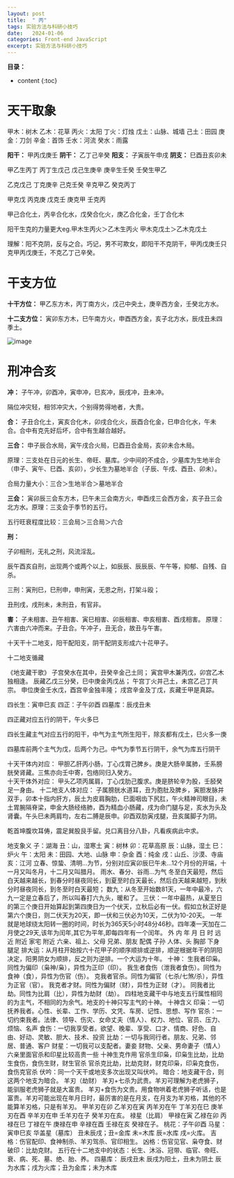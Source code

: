 ```yaml
---
layout: post
title:  " 丙"
tags: 实验方法与科研小技巧
date:   2024-01-06
categories: Front-end JavaScript
excerpt: 实验方法与科研小技巧
---
```



**目录：**

* content
{:toc}


# 天干取象
甲木：树木			乙木：花草
丙火：太阳			丁火：灯烛
戊土：山脉、城墙	己土：田园
庚金：刀剑			辛金：首饰
壬水：河流			癸水：雨露

**阳干：** 甲丙戊庚壬  **阴干：** 乙丁己辛癸	 **阳支：** 子寅辰午申戌	 **阴支：** 巳酉丑亥卯未

甲乙生丙丁 丙丁生戊己 戊己生庚辛 庚辛生壬癸 壬癸生甲乙 

乙克戊己 	丁克庚辛 	己克壬癸 	辛克甲乙 	癸克丙丁

甲克戊   	丙克庚   	戊克壬  	 庚克甲   	壬克丙	  

甲己合化土，丙辛合化水，戊癸合化火，庚乙合化金，壬丁合化木

阳干生克的力量更大eg.甲木生丙火＞乙木生丙火		甲木克戊土＞乙木克戊土

理解：阳不克阴，反与之合。巧记，男不可欺女，即阳干不克阴干，甲丙戊庚壬只克甲丙戊庚壬，不克乙丁己辛癸。

# 干支方位

**十干方位：** 甲乙东方木，丙丁南方火，戊己中央土，庚辛西方金，壬癸北方水。

**十二支方位：** 寅卯东方木，巳午南方火，申酉西方金，亥子北方水，辰戌丑未四季土。

![image](https://github.com/yushuntai/yushuntai.github.io/assets/61654690/903a1cff-4124-4dad-9afe-780406f0a08f)


# 刑冲合亥
 
**冲：** 子午冲，卯酉冲，寅申冲，巳亥冲，辰戌冲，丑未冲。  

隔位冲灾轻，相邻冲灾大，个别得势得地者，大贵。

**合：** 子丑合化土，寅亥合化木，卯戌合化火，辰酉合化金，巳申合化水，午未合。合中有克先好后坏，合中有生越合越好。

**三合：** 申子辰合水局，寅午戌合火局，巳酉丑合金局，亥卯未合木局。 

原理：三支处在日元的长生、帝旺、墓库。少中间的不成合，少墓库为生地半合（申子、寅午、巳酉、亥卯），少长生为墓地半合（子辰、午戌、酉丑、卯未）。

合局力量大小：三合＞生地半合＞墓地半合

**三会：** 寅卯辰三会东方木，巳午未三会南方火，申酉戌三会西方金，亥子丑三会北方水。原理：三支会于季节的五行。

五行旺衰程度比较：三会局＞三合局＞六合

**刑：** 

子卯相刑，无礼之刑，风流淫乱。

辰午酉亥自刑，出现两个或两个以上，如辰辰、辰辰辰、午午等，抑郁、自残、自杀。	 

三刑：寅刑巳，巳刑申，申刑寅，无恩之刑，打架斗殴；

丑刑戌，戌刑未，未刑丑，有官非。

**害：** 子未相害、丑午相害、寅巳相害、卯辰相害、申亥相害、酉戌相害。  原理：六害由六冲而来。子丑合。午冲子，丑无合，故丑与午害。

十天干十二地支，阳干配阳支，阴干配阴支形成六十花甲子。

十二地支循藏

《地支藏干歌》
子宫癸水在其中，丑癸辛金己土同； 寅宫甲木兼丙戊，卯宫乙木独相逢。
辰藏乙戊三分癸，巳中庚金丙戊丛； 午宫丁火并己土，未宫乙己丁共宗。
申位庚金壬水戊，酉宫辛金独丰隆； 戌宫辛金及丁戊，亥藏壬甲是真踪。

四长生：寅申巳亥	四正：子午卯酉	四墓库：辰戌丑未

四正藏对应五行的阴干，午火多巳

四长生藏主气对应五行的阳干，中气为主气所生阳干，除亥都有戊土，巳火多一庚

四墓库前两个主气为戊，后两个为己。中气为季节五行阴干，余气为库五行阴干

十天干体内对应：
甲胆乙肝丙小肠，丁心戊胃己脾乡。庚是大肠辛属肺，壬系膀胱癸肾藏。三焦亦向壬中寄，包络同归入癸方。  
十天干体外对应：
甲头乙项丙属肩，丁心戊肋己腹求。庚是脐轮辛为股，壬胫癸足一身由。
十二地支人体对应：
子属膀胱水道耳，丑为胞肚及脾乡，寅胆发脉并双手，卯本十指内肝方，辰土为皮肩胸肋，巳面咽齿下尻肛，午火精神司眼目，未土胃腕隔脊梁，申金大肠经络肺，酉为精血小肠藏，戌为命门腿与足，亥水为头及肾囊。午头巳未两肩均，左右二膊是辰申。卯酉双肋寅戌腿，丑亥属脚子为阴。

乾首坤腹坎耳俦，震足巽股艮手留。兑口离目分八卦，凡看疾病此中求。

地支象义
子：湖海	丑：山，湿寒土	寅：树林	卯：花草高原	辰：山脉，湿土	巳：炉火	午：太阳
未：田园、大地、山脉	申：杂金	酉：纯金	戌：山丘、沙漠、寺庙	亥：江河
立春、惊蛰、清明…为节，分别对应寅卯辰巳午未…12个月份的开端，十一月又叫冬月，十二月又叫腊月。
雨水、春分、谷雨…为气
冬至白天最短，然后白天越来越长，到春分时昼夜同长，到夏至时白天最长，然后白天越来越短，到秋分时昼夜同长，到冬至时白天最短；
数九：从冬至开始数81天，一年中最冷，六九一定是立春后了，所以叫春打六九头，暖和了。
三伏：一年中最热，从夏至日的第三个庚日开始算起到第四庚日为一个伏天，立秋后必有一伏。假如立秋正好是第六个庚日，则二伏天为20天，即一伏和三伏必为10天，二伏为10-20天。
一年就是地球绕太阳转一圈的时间，时长为365天5小时48分46秒。四年凑一天加在二月使之29天,该年为闰年,其它为平年,即每四年有一个闰年。
外	内
年	月	日	时
远近	附近	家宅	附近
六亲、祖上、父母	兄弟、朋友	配偶	子孙
人体、头	胸部	下身	腿足
排大运：从月柱开始按六十花甲子的顺序顺排或逆排，顺逆根据年干的阴阳决定，阳男阴女为顺排，反之则为逆排。一个大运为十年。
十神：
生我者印枭。同性为偏印（枭神/枭），异性为正印（印）。
我生者食伤（泄我者食伤）。同性为食神（食），异性为伤官（伤）。
克我者官杀。同性为偏官（七杀/七煞/杀），异性为正官（官）。
我克者才财。同性为偏财（财），异性为正财（才）。
同我者比劫。同性为比肩（比），异性为劫财（劫）。
四柱地支藏干中与地支五行属性相同的为主气，不相同的为余气。地支的十神只写主气的十神。
十神含义
印枭：一切抚养我者。心性、长辈、工作、学历、文凭、车房、记性、思想、写作
官杀：一切约束我者。法律、领导、伤灾、女命丈夫（情人）、权力、地位、官员、压力、烦恼、名声
食伤：一切我享受者。欲望、晚辈、享受、口才、情商、好色、自由、好动、灵敏、胆大、技术、投资
比劫：一切与我同行者。朋友、兄弟、邻居、普通、客户
财星：一切我可以支配者。妻妾   财物、父亲、男命妻子（情人）
六亲里面官杀和印星比较高贵一些
十神生克作用
官杀生印枭，印枭生比劫，比劫生食伤，食伤生财，财生官杀
官杀克比劫，比劫克财，财克印枭，印枭克食伤，食伤克官杀
伏吟：同一个天干或地支多次出现又叫伏吟。
暗合：地支藏干合，则这两个地支为暗合。
羊刃（劫财）
羊刃+七杀为武贵。羊刃可理解为老虎狮子，能驯服老虎狮子就是大富贵。
羊刃+食伤为文贵。用食物哄着老虎狮子听话，也是富贵。羊刃可能出现在年月日时，最厉害的是在月支，在月支为羊刃格，其他的不能算羊刃格，只是有羊刃。
甲羊刃在卯	乙羊刃在寅	丙羊刃在午	丁羊刃在巳	庚羊刃在酉	辛羊刃在申	壬羊刃在子	癸羊刃在亥。
禄星（比肩）
甲禄在寅	乙禄在卯	丙禄在巳	丁禄在午	庚禄在申	辛禄在酉	壬禄在亥	癸禄在子。
桃花：子午卯酉		马星：寅申巳亥
华盖星（墓库）
丑未辰戌；丑=金库	未=木库	辰=水库	戌=火库。
吉格：伤官配印、食神制杀、羊刃驾杀、官印相生。
凶格：伤官见官、枭夺食、财破印：比劫克财。
五行在十二地支中的状态：长生、沐浴、冠带、临官、帝旺、衰、病、死、墓、绝、胎、养。
四墓库： 辰戌丑未  辰戌为阳土，丑未为阴土  辰为水库；戌为火库；丑为金库；未为木库




